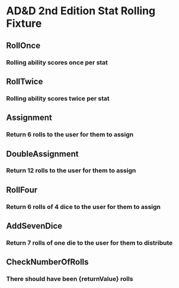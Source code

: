 # AD&D 2nd Edition Stat Rolling Fixture

## RollOnce
### Rolling ability scores once per stat

## RollTwice
### Rolling ability scores twice per stat

## Assignment
### Return 6 rolls to the user for them to assign

## DoubleAssignment
### Return 12 rolls to the user for them to assign

## RollFour
### Return 6 rolls of 4 dice to the user for them to assign

## AddSevenDice
### Return 7 rolls of one die to the user for them to distribute

## CheckNumberOfRolls
### There should have been {returnValue} rolls